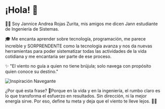 # ¡Hola! 👋

👩‍💻 Soy Jannice Andrea Rojas Zurita, mis amigos me dicen Jann estudiante de Ingeniería de Sistemas.

🎓 Me encanta aprender sobre tecnología, programación, me parece increible y SORPRENDENTE como la tecnologia avanza y nos da nuevas herramientas
para poder sistematizar todas las actividades de la vida cotidiana y me encantaria ser parte de ese proceso.

✨ "El viento no guía a quien no tiene brújula; solo navega con propósito quien conoce su destino."  


![Inspiración Navegante](https://i.imgur.com/p6OWmQe.png)

¿Por qué esta frase?
🪷Porque en la vida y en la ingeniería, el rumbo claro es lo que transforma el esfuerzo en resultados.
Sin dirección, ni la mejor energía sirve. Por eso, define tu meta y deja que el viento te lleve lejos. 🍃🌻
